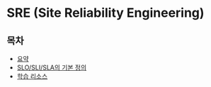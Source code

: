 # SRE (Site Reliability Engineering)
## 목차
- [요약](https://github.com/mercu/blog/blob/master/docs/study/sre.md)
- [SLO/SLI/SLA의 기본 정의](https://github.com/mercu/blog/blob/master/docs/study/sre/sla_slo_sli.md)
- [학습 리소스](https://github.com/mercu/blog/blob/master/docs/study/sre/to_study.md)
